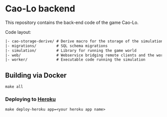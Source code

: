 # Cao-Lo backend

This repository contains the back-end code of the game Cao-Lo.

Code layout:

```txt
|- cao-storage-derive/ # Derive macro for the storage of the simulation/
|- migrations/         # SQL schema migrations
|- simulation/         # Library for running the game world
|- web/                # Webservice bridging remote clients and the worker
|- worker/             # Executable code running the simulation
```

## Building via Docker

```
make all
```

### Deploying to [Heroku](https://heroku.com)

`make deploy-heroku app=<your heroku app name>`
